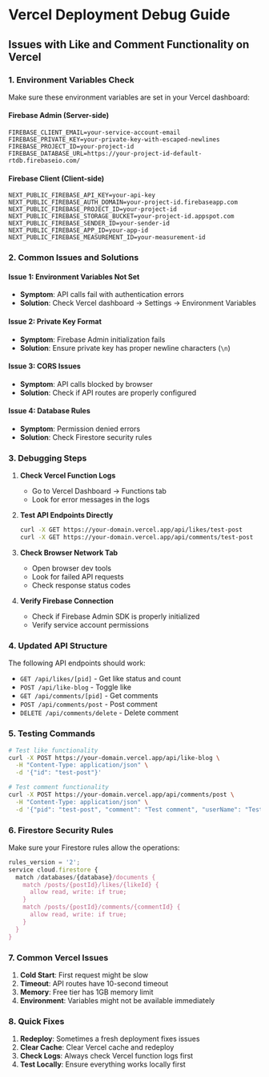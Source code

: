 # Vercel Deployment Debug Guide

## Issues with Like and Comment Functionality on Vercel

### 1. Environment Variables Check

Make sure these environment variables are set in your Vercel dashboard:

#### Firebase Admin (Server-side)
```
FIREBASE_CLIENT_EMAIL=your-service-account-email
FIREBASE_PRIVATE_KEY=your-private-key-with-escaped-newlines
FIREBASE_PROJECT_ID=your-project-id
FIREBASE_DATABASE_URL=https://your-project-id-default-rtdb.firebaseio.com/
```

#### Firebase Client (Client-side)
```
NEXT_PUBLIC_FIREBASE_API_KEY=your-api-key
NEXT_PUBLIC_FIREBASE_AUTH_DOMAIN=your-project-id.firebaseapp.com
NEXT_PUBLIC_FIREBASE_PROJECT_ID=your-project-id
NEXT_PUBLIC_FIREBASE_STORAGE_BUCKET=your-project-id.appspot.com
NEXT_PUBLIC_FIREBASE_SENDER_ID=your-sender-id
NEXT_PUBLIC_FIREBASE_APP_ID=your-app-id
NEXT_PUBLIC_FIREBASE_MEASUREMENT_ID=your-measurement-id
```

### 2. Common Issues and Solutions

#### Issue 1: Environment Variables Not Set
- **Symptom**: API calls fail with authentication errors
- **Solution**: Check Vercel dashboard → Settings → Environment Variables

#### Issue 2: Private Key Format
- **Symptom**: Firebase Admin initialization fails
- **Solution**: Ensure private key has proper newline characters (`\n`)

#### Issue 3: CORS Issues
- **Symptom**: API calls blocked by browser
- **Solution**: Check if API routes are properly configured

#### Issue 4: Database Rules
- **Symptom**: Permission denied errors
- **Solution**: Check Firestore security rules

### 3. Debugging Steps

1. **Check Vercel Function Logs**
   - Go to Vercel Dashboard → Functions tab
   - Look for error messages in the logs

2. **Test API Endpoints Directly**
   ```bash
   curl -X GET https://your-domain.vercel.app/api/likes/test-post
   curl -X GET https://your-domain.vercel.app/api/comments/test-post
   ```

3. **Check Browser Network Tab**
   - Open browser dev tools
   - Look for failed API requests
   - Check response status codes

4. **Verify Firebase Connection**
   - Check if Firebase Admin SDK is properly initialized
   - Verify service account permissions

### 4. Updated API Structure

The following API endpoints should work:

- `GET /api/likes/[pid]` - Get like status and count
- `POST /api/like-blog` - Toggle like
- `GET /api/comments/[pid]` - Get comments
- `POST /api/comments/post` - Post comment
- `DELETE /api/comments/delete` - Delete comment

### 5. Testing Commands

```bash
# Test like functionality
curl -X POST https://your-domain.vercel.app/api/like-blog \
  -H "Content-Type: application/json" \
  -d '{"id": "test-post"}'

# Test comment functionality
curl -X POST https://your-domain.vercel.app/api/comments/post \
  -H "Content-Type: application/json" \
  -d '{"pid": "test-post", "comment": "Test comment", "userName": "Test User", "userId": "test-user"}'
```

### 6. Firestore Security Rules

Make sure your Firestore rules allow the operations:

```javascript
rules_version = '2';
service cloud.firestore {
  match /databases/{database}/documents {
    match /posts/{postId}/likes/{likeId} {
      allow read, write: if true;
    }
    match /posts/{postId}/comments/{commentId} {
      allow read, write: if true;
    }
  }
}
```

### 7. Common Vercel Issues

1. **Cold Start**: First request might be slow
2. **Timeout**: API routes have 10-second timeout
3. **Memory**: Free tier has 1GB memory limit
4. **Environment**: Variables might not be available immediately

### 8. Quick Fixes

1. **Redeploy**: Sometimes a fresh deployment fixes issues
2. **Clear Cache**: Clear Vercel cache and redeploy
3. **Check Logs**: Always check Vercel function logs first
4. **Test Locally**: Ensure everything works locally first

